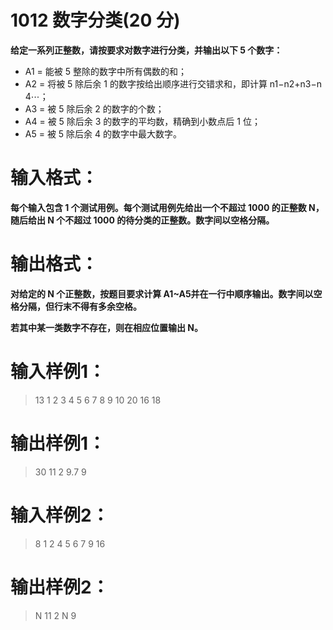 # 1012 数字分类(20 分)
__给定一系列正整数，请按要求对数字进行分类，并输出以下 5 个数字：__

   - A​1​​ = 能被 5 整除的数字中所有偶数的和；
   - A​2​​ = 将被 5 除后余 1 的数字按给出顺序进行交错求和，即计算 n​1​​−n​2​​+n​3​​−n​4​​⋯；
   - A​3​​ = 被 5 除后余 2 的数字的个数；
   - A​4​​ = 被 5 除后余 3 的数字的平均数，精确到小数点后 1 位；
   - A​5​​ = 被 5 除后余 4 的数字中最大数字。


# 输入格式：
__每个输入包含 1 个测试用例。每个测试用例先给出一个不超过 1000 的正整数 N，随后给出 N 个不超过 1000 的待分类的正整数。数字间以空格分隔。__
# 输出格式：
__对给定的 N 个正整数，按题目要求计算 A​1​​~A​5​​ 并在一行中顺序输出。数字间以空格分隔，但行末不得有多余空格。__

__若其中某一类数字不存在，则在相应位置输出 N。__
# 输入样例1：
>13 1 2 3 4 5 6 7 8 9 10 20 16 18

# 输出样例1：
>30 11 2 9.7 9

# 输入样例2：
>8 1 2 4 5 6 7 9 16

# 输出样例2：
>N 11 2 N 9
